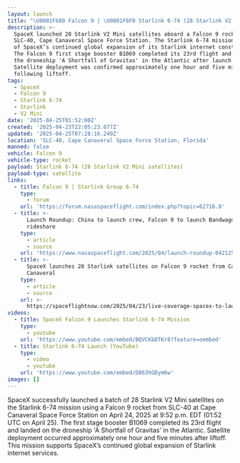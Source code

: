 ```yaml
---
layout: launch
title: "\U0001F680 Falcon 9 | \U0001F6F0 Starlink 6-74 (28 Starlink V2 Mini satellites)"
description: >-
  SpaceX launched 28 Starlink V2 Mini satellites aboard a Falcon 9 rocket from
  SLC-40, Cape Canaveral Space Force Station. The Starlink 6-74 mission is part
  of SpaceX’s continued global expansion of its Starlink internet constellation.
  The Falcon 9 first stage booster B1069 completed its 23rd flight and landed on
  the droneship 'A Shortfall of Gravitas' in the Atlantic after launch.
  Satellite deployment was confirmed approximately one hour and five minutes
  following liftoff.
tags:
  - SpaceX
  - Falcon 9
  - Starlink 6-74
  - Starlink
  - V2 Mini
date: '2025-04-25T01:52:00Z'
created: '2025-04-23T22:05:23.077Z'
updated: '2025-04-25T07:28:16.249Z'
location: 'SLC-40, Cape Canaveral Space Force Station, Florida'
manned: false
vehicle: Falcon 9
vehicle-type: rocket
payload: Starlink 6-74 (28 Starlink V2 Mini satellites)
payload-type: satellite
links:
  - title: Falcon 9 | Starlink Group 6-74
    type:
      - forum
    url: 'https://forum.nasaspaceflight.com/index.php?topic=62716.0'
  - title: >-
      Launch Roundup: China to launch crew, Falcon 9 to launch Bandwagon
      rideshare
    type:
      - article
      - source
    url: 'https://www.nasaspaceflight.com/2025/04/launch-roundup-042125/'
  - title: >-
      SpaceX launches 28 Starlink satellites on Falcon 9 rocket from Cape
      Canaveral
    type:
      - article
      - source
    url: >-
      https://spaceflightnow.com/2025/04/23/live-coverage-spacex-to-launch-28-starlink-satellites-on-falcon-9-rocket-from-cape-canaveral-2/
videos:
  - title: SpaceX Falcon 9 Launches Starlink 6-74 Mission
    type:
      - youtube
    url: 'https://www.youtube.com/embed/BQVCKbDTKr8?feature=oembed'
  - title: Starlink 6-74 Launch (YouTube)
    type:
      - video
      - youtube
    url: 'https://www.youtube.com/embed/D863hGDym6w'
images: []
---
```

SpaceX successfully launched a batch of 28 Starlink V2 Mini satellites on the Starlink 6-74 mission using a Falcon 9 rocket from SLC-40 at Cape Canaveral Space Force Station on April 24, 2025 at 9:52 p.m. EDT (01:52 UTC on April 25). The first stage booster B1069 completed its 23rd flight and landed on the droneship 'A Shortfall of Gravitas' in the Atlantic. Satellite deployment occurred approximately one hour and five minutes after liftoff. This mission supports SpaceX’s continued global expansion of Starlink internet services.
